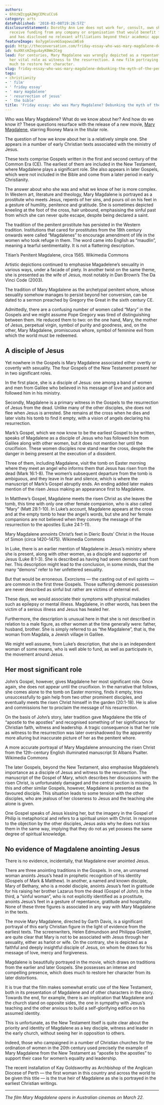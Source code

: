 ```yaml
---
authors:
- 6hVzWZcgqA2WgCEMcuCCs6
category: arts
datePublished: '2018-03-08T19:26:57Z'
disclosureStatement: Dorothy Ann Lee does not work for, consult, own shares in or
  receive funding from any company or organisation that would benefit from this article,
  and has disclosed no relevant affiliations beyond their academic appointment.
featureImage: 6o7ygmlovmGSaqowuiWEs6
guid: http://theconversation.com/friday-essay-who-was-mary-magdalene-debunking-the-myth-of-the-penitent-prostitute-92658
id: 6uXNtsHZegu4ayK0We2Ceg
lead: For centuries, Mary Magdalene was wrongly depicted as a repentant whore, diminishing
  her vital role as witness to the resurrection. A new film portraying her life does
  much to restore her character.
slug: friday-essay-who-was-mary-magdalene-debunking-the-myth-of-the-penitent-prostitute
tags:
- christianity
- ' film'
- ' friday essay'
- ' mary magdalene'
- ' resurrection of jesus'
- ' the bible'
title: 'Friday essay: who was Mary Magdalene? Debunking the myth of the penitent prostitute'
---
```

Who was Mary Magdalene? What do we know about her? And how do we know it? These questions resurface with the release of a new movie, [Mary Magdalene](http://www.imdb.com/title/tt5360996/), starring Rooney Mara in the titular role.

The question of how we know about her is a relatively simple one. She appears in a number of early Christian texts associated with the ministry of Jesus.

These texts comprise Gospels written in the first and second century of the Common Era (CE). The earliest of them are included in the New Testament, where Magdalene plays a significant role. She also appears in later Gospels, which were not included in the Bible and come from a later period in early Christianity.

The answer about who she was and what we know of her is more complex. In Western art, literature and theology, Mary Magdalene is portrayed as a prostitute who meets Jesus, repents of her sins, and pours oil on his feet in a gesture of humility, penitence and gratitude. She is sometimes depicted kneeling at the foot of the cross, hair unbound, emphasising the sinful past from which she can never quite escape, despite being declared a saint.

The tradition of the penitent prostitute has persisted in the Western tradition. Institutions that cared for prostitutes from the 18th century onwards were called “Magdalenes” to encourage amendment of life in the women who took refuge in them. The word came into English as “maudlin”, meaning a tearful sentimentality. It is not a flattering description. 

[](https://images.theconversation.com/files/208357/original/file-20180228-36680-12v0fo4.jpg?ixlib=rb-1.1.0&q=45&auto=format&w=1000&fit=clip) Titian’s Penitent Magdalene, circa 1565. Wikimedia Commons

Artistic depictions continued to emphasise Magadelene’s sexuality in various ways, under a facade of piety. In another twist on the same theme, she is presented as the wife of Jesus, most notably in Dan Brown’s The Da Vinci Code (2003).

The tradition of Mary Magdalene as the archetypal penitent whore, whose sexuality somehow manages to persist beyond her conversion, can be dated to a sermon preached by Gregory the Great in the sixth century CE. 


Admittedly, there are a confusing number of women called “Mary” in the Gospels and we might assume Pope Gregory was tired of distinguishing between them. He reduced them to two: on the one hand, Mary, the mother of Jesus, perpetual virgin, symbol of purity and goodness, and, on the other, Mary Magdalene, promiscuous whore, symbol of feminine evil from which the world must be redeemed.

## A disciple of Jesus

Yet nowhere in the Gospels is Mary Magdalene associated either overtly or covertly with sexuality. The four Gospels of the New Testament present her in two significant roles. 

In the first place, she is a disciple of Jesus: one among a band of women and men from Galilee who believed in his message of love and justice and followed him in his ministry. 

Secondly, Magdalene is a primary witness in the Gospels to the resurrection of Jesus from the dead. Unlike many of the other disciples, she does not flee when Jesus is arrested. She remains at the cross when he dies and later visits his tomb to find it empty, with a vision of angels declaring his resurrection.

Mark’s Gospel, which we now know to be the earliest Gospel to be written, speaks of Magdalene as a disciple of Jesus who has followed him from Galilee along with other women, but it does not mention her until the crucifixion. These women disciples now stand near the cross, despite the danger in being present at the execution of a dissident. 

Three of them, including Magdalene, visit the tomb on Easter morning where they meet an angel who informs them that Jesus has risen from the dead (Mark 16:1-8). The women’s subsequent departure from the tomb is ambiguous, and they leave in fear and silence, which is where the manuscript of Mark’s Gospel abruptly ends. An ending added later makes mention of the risen Jesus making an appearance first to Magdalene.

In Matthew’s Gospel, Magdalene meets the risen Christ as she leaves the tomb, this time with only one other female companion, who is also called “Mary” (Matt 28:1-10). In Luke’s account, Magdalene appears at the cross and at the empty tomb to hear the angel’s words, but she and her female companions are not believed when they convey the message of the resurrection to the apostles (Luke 24:1-11).

[](https://images.theconversation.com/files/208358/original/file-20180228-36680-1a3hmoc.jpg?ixlib=rb-1.1.0&q=45&auto=format&w=1000&fit=clip) Mary Magdalene annoints Christ’s feet in Dieric Bouts’ Christ in the House of Simon (circa 1420–1475). Wikimedia Commons

In Luke, there is an earlier mention of Magdalene in Jesus’s ministry where she is present, along with other women, as a disciple and supporter of Jesus (Luke 8:1-3). She is described as having had seven demons cast from her. This description might lead to the conclusion, in some minds, that the many “demons” refer to her unfettered sexuality. 

But that would be erroneous. Exorcisms — the casting out of evil spirits — are common in the first three Gospels. Those suffering demonic possession are never described as sinful but rather are victims of external evil. 

These days, we would associate their symptoms with physical maladies such as epilepsy or mental illness. Magdalene, in other words, has been the victim of a serious illness and Jesus has healed her.


Furthermore, the description is unusual here in that she is not described in relation to a male figure, as other women at the time generally were: father, husband, brother. She is simply referred to as “the Magdalene”, that is, the woman from Magdala, a Jewish village in Galilee.

We might well assume, from Luke’s description, that she is an independent woman of some means, who is well able to fund, as well as participate in, the movement around Jesus.

## Her most significant role

John’s Gospel, however, gives Magdalene her most significant role. Once again, she does not appear until the crucifixion. In the narrative that follows, she comes alone to the tomb on Easter morning, finds it empty, tries unsuccessfully to gain help from two other prominent disciples, and eventually meets the risen Christ himself in the garden (20:1-18). He is alive and commissions her to proclaim the message of his resurrection.

On the basis of John’s story, later tradition gave Magdalene the title of “apostle to the apostles” and recognised something of her significance for Christian faith, witness and leadership. A tragic consequence is that her role as witness to the resurrection was later overshadowed by the apparently more alluring but inaccurate picture of her as the penitent whore.

[](https://images.theconversation.com/files/208381/original/file-20180301-36703-3r0b3s.jpg?ixlib=rb-1.1.0&q=45&auto=format&w=1000&fit=clip) A more accurate portrayal of Mary Magdalene announcing the risen Christ from the 12th-century English illuminated manuscript St Albans Psalter. Wikimedia Commons

The later Gospels, beyond the New Testament, also emphasise Magdalene’s importance as a disciple of Jesus and witness to the resurrection. The manuscript of the Gospel of Mary, which describes her discussions with the risen Christ, is unfortunately damaged and the central section is missing. In this and other similar Gospels, however, Magdalene is presented as the favoured disciple. This situation leads to some tension with the other disciples, who are jealous of her closeness to Jesus and the teaching she alone is given. 

One Gospel speaks of Jesus kissing her, but the imagery in the Gospel of Philip is metaphorical and refers to a spiritual union with Christ. In response to the objection by the other disciples, Jesus asks why he does not kiss them in the same way, implying that they do not as yet possess the same degree of spiritual knowledge.

## No evidence of Magdalene anointing Jesus

There is no evidence, incidentally, that Magdalene ever anointed Jesus. 

There are three anointing traditions in the Gospels. In one, an unnamed woman anoints Jesus’s head in prophetic recognition of his identity (Gospels of Mark & Matthew). In another, a named and known disciple, Mary of Bethany, who is a model disciple, anoints Jesus’s feet in gratitude for his raising her brother Lazarus from the dead (Gospel of John). In the third, a “sinful woman”, who is not explicitly identified as a prostitute, anoints Jesus’s feet in a gesture of repentance, gratitude and hospitality. None of these three figures is associated in any way with Mary Magdalene in the texts. 

The movie Mary Magdalene, directed by Garth Davis, is a significant portrayal of this early Christian figure in the light of evidence from the earliest texts. The screenwriters, Helen Edmundson and Philippa Goslett, are quite clear that Mary is not to be associated with Jesus through her sexuality, either as harlot or wife. On the contrary, she is depicted as a faithful and deeply insightful disciple of Jesus, on whom he draws for his message of love, mercy and forgiveness. 

Magdalene is beautifully portrayed in the movie, which draws on traditions from the earlier and later Gospels. She possesses an intense and compelling presence, which does much to restore her character from its later distortions.

It is true that the film makes somewhat erratic use of the New Testament, both in its presentation of Magdalene and of other characters in the story. Towards the end, for example, there is an implication that Magdalene and the church stand on opposite sides, the one in sympathy with Jesus’s teaching and the other anxious to build a self-glorifying edifice on his assumed identity. 

This is unfortunate, as the New Testament itself is quite clear about the priority and identity of Magdalene as a key disciple, witness and leader in the early church, without seeing her in opposition to others.

Indeed, those who campaigned in a number of Christian churches for the ordination of women in the 20th century used precisely the example of Mary Magdalene from the New Testament as “apostle to the apostles” to support their case for women’s equality and leadership.

The recent installation of Kay Goldsworthy as Archbishop of the Anglican Diocese of Perth — the first woman in this country and across the world to be given this title — is the true heir of Magdalene as she is portrayed in the earliest Christian writings.

* * *

_The film Mary Magdalene opens in Australian cinemas on March 22._